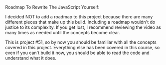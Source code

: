 Roadmap To Rewrite The JavaScript Yourself:

I decided NOT to add a roadmap to this project because there are many different pieces that make up this build. Including a roadmap wouldn't do justice to its complexity. If you get lost, I recommend reviewing the video as many times as needed until the concepts become clear.

This is project #51, so by now you should be familiar with all the concepts covered in this project. Everything else has been covered in this course, so even if you can't build it now, you should be able to read the code and understand what it does.